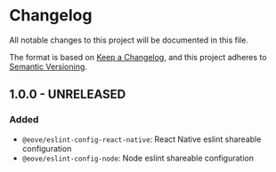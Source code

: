 # Changelog

All notable changes to this project will be documented in this file.

The format is based on [Keep a Changelog](https://keepachangelog.com/en/1.0.0/),
and this project adheres to [Semantic Versioning](https://semver.org/spec/v2.0.0.html).

## 1.0.0 - UNRELEASED

### Added

- `@eove/eslint-config-react-native`: React Native eslint shareable configuration
- `@eove/eslint-config-node`: Node eslint shareable configuration